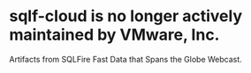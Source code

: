 sqlf-cloud is no longer actively maintained by VMware, Inc.
===========================================================

Artifacts from SQLFire Fast Data that Spans the Globe Webcast.
